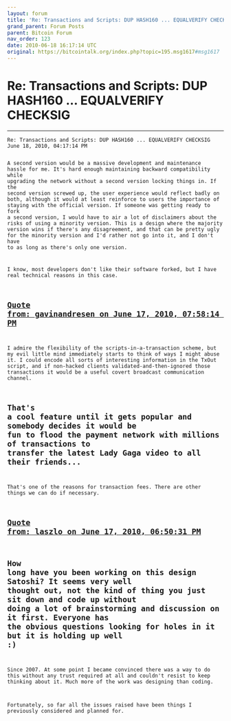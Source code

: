 ```yaml
---
layout: forum
title: 'Re: Transactions and Scripts: DUP HASH160 ... EQUALVERIFY CHECKSIG'
grand_parent: Forum Posts
parent: Bitcoin Forum
nav_order: 123
date: 2010-06-18 16:17:14 UTC
original: https://bitcointalk.org/index.php?topic=195.msg1617#msg1617
---
```


# Re: Transactions and Scripts: DUP HASH160 ... EQUALVERIFY CHECKSIG
---

<div class="language-plaintext highlighter-rouge"><div class="highlight"><pre class="highlight">
<code>Re: Transactions and Scripts: DUP HASH160 ... EQUALVERIFY CHECKSIG
June 18, 2010, 04:17:14 PM

A second version would be a massive development and maintenance hassle for me.  It's hard enough maintaining backward compatibility while upgrading the network without a second version locking things in.  If the second version screwed up, the user experience would reflect badly on both, although it would at least reinforce to users the importance of staying with the official version.  If someone was getting ready to fork a second version, I would have to air a lot of disclaimers about the risks of using a minority version.  This is a design where the majority version wins if there's any disagreement, and that can be pretty ugly for the minority version and I'd rather not go into it, and I don't have to as long as there's only one version.

I know, most developers don't like their software forked, but I have real technical reasons in this case.

<a href="https://bitcointalk.org/index.php?topic=195.msg1613#msg1613">Quote from: gavinandresen on June 17, 2010, 07:58:14 PM</a>
-------------
I admire the flexibility of the scripts-in-a-transaction scheme, but my evil little mind immediately starts to think of ways I might abuse it.  I could encode all sorts of interesting information in the TxOut script, and if non-hacked clients validated-and-then-ignored those transactions it would be a useful covert broadcast communication channel.

That's a cool feature until it gets popular and somebody decides it would be fun to flood the payment network with millions of transactions to transfer the latest Lady Gaga video to all their friends...
-------------

That's one of the reasons for transaction fees.  There are other things we can do if necessary.

<a href="https://bitcointalk.org/index.php?topic=195.msg1612#msg1612">Quote from: laszlo on June 17, 2010, 06:50:31 PM</a>
-------------
How long have you been working on this design Satoshi?  It seems very well thought out, not the kind of thing you just sit down and code up without doing a lot of brainstorming and discussion on it first.  Everyone has the obvious questions looking for holes in it but it is holding up well :)
-------------

Since 2007.  At some point I became convinced there was a way to do this without any trust required at all and couldn't resist to keep thinking about it.  Much more of the work was designing than coding.

Fortunately, so far all the issues raised have been things I previously considered and planned for.
</code></pre></div></div>
